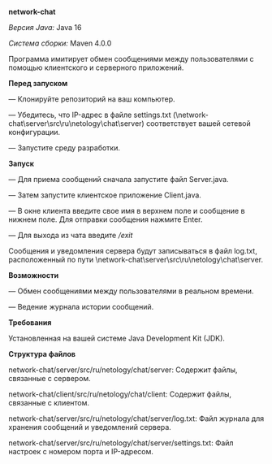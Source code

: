 **network-chat**

*Версия Java:* Java 16

*Система сборки:* Maven 4.0.0

Программа имитирует обмен сообщениями между пользователями с помощью клиентского и серверного приложений. 

**Перед запуском**

— Клонируйте репозиторий на ваш компьютер.

— Убедитесь, что IP-адрес в файле settings.txt (\network-chat\server\src\ru\netology\chat\server) соответствует вашей сетевой конфигурации.

— Запустите среду разработки.

**Запуск**

— Для приема сообщений сначала запустите файл Server.java. 

— Затем запустите клиентское приложение Client.java. 

— В окне клиента введите свое имя в верхнем поле и сообщение в нижнем поле. Для отправки сообщения нажмите Enter.

— Для выхода из чата введите */exit*

Сообщения и уведомления сервера будут записываться в файл log.txt, расположенный по пути \network-chat\server\src\ru\netology\chat\server.

**Возможности**

— Обмен сообщениями между пользователями в реальном времени.

— Ведение журнала истории сообщений.

**Требования**

Установленная на вашей системе Java Development Kit (JDK).

**Структура файлов**

network-chat/server/src/ru/netology/chat/server: Содержит файлы, связанные с сервером.

network-chat/client/src/ru/netology/chat/client: Содержит файлы, связанные с клиентом.

network-chat/server/src/ru/netology/chat/server/log.txt: Файл журнала для хранения сообщений и уведомлений сервера.

network-chat/server/src/ru/netology/chat/server/settings.txt: Файл настроек с номером порта и IP-адресом.